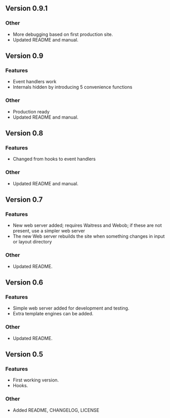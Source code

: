 Version 0.9.1
-------------

### Other
-   More debugging based on first production site.
-   Updated README and manual.

Version 0.9
-----------

### Features
-   Event handlers work
-   Internals hidden by introducing 5 convenience functions

### Other
-   Production ready
-   Updated README and manual.

Version 0.8
-----------

### Features
-   Changed from hooks to event handlers

### Other
-   Updated README and manual.

Version 0.7
-----------

### Features
-   New web server added; requires Waitress and Webob; if these are not	present, use a simpler web server
-   The new Web server rebuilds the site when something changes in input or layout directory

### Other
-   Updated README.

Version 0.6
-----------

### Features
-   Simple web server added for development and testing.
-   Extra template engines can be added.

### Other
-   Updated README.

Version 0.5
-----------

### Features
-   First working version.
-   Hooks.

### Other
-   Added README, CHANGELOG, LICENSE
